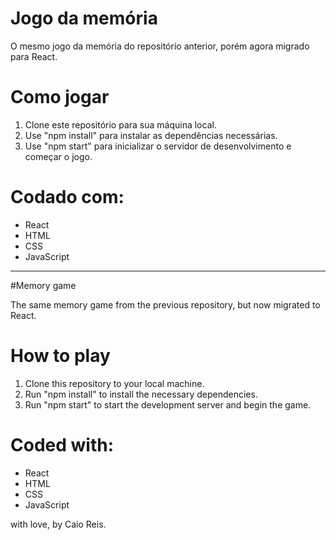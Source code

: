 # Jogo da memória 

O mesmo jogo da memória do repositório anterior, porém agora migrado para React. 

# Como jogar 
1. Clone este repositório para sua máquina local.
2. Use "npm install" para instalar as dependências necessárias.
3. Use "npm start" para inicializar o servidor de desenvolvimento e começar o jogo.

# Codado com: 
- React
- HTML
- CSS
- JavaScript 
----------------------------------------------------------------------------
#Memory game 

The same memory game from the previous repository, but now migrated to React.

# How to play
1. Clone this repository to your local machine.
2. Run "npm install" to install the necessary dependencies.
3. Run "npm start" to start the development server and begin the game.

# Coded with:
- React
- HTML
- CSS
- JavaScript




with love, by Caio Reis.





